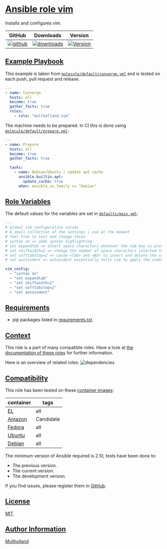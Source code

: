 # [Ansible role vim](#vim)

Installs and configures vim.

|GitHub|Downloads|Version|
|------|---------|-------|
|[![github](https://github.com/mullholland/ansible-role-vim/actions/workflows/molecule.yml/badge.svg)](https://github.com/mullholland/ansible-role-vim/actions/workflows/molecule.yml)|[![downloads](https://img.shields.io/ansible/role/d/)](https://galaxy.ansible.com/mullholland/vim)|[![Version](https://img.shields.io/github/release/mullholland/ansible-role-vim.svg)](https://github.com/mullholland/ansible-role-vim/releases/)|
## [Example Playbook](#example-playbook)

This example is taken from [`molecule/default/converge.yml`](https://github.com/mullholland/ansible-role-vim/blob/master/molecule/default/converge.yml) and is tested on each push, pull request and release.

```yaml
---
- name: Converge
  hosts: all
  become: true
  gather_facts: true
  roles:
    - role: "mullholland.vim"
```

The machine needs to be prepared. In CI this is done using [`molecule/default/prepare.yml`](https://github.com/mullholland/ansible-role-vim/blob/master/molecule/default/prepare.yml):

```yaml
---
- name: Prepare
  hosts: all
  become: true
  gather_facts: true

  tasks:
    - name: Debian/Ubuntu | update apt cache
      ansible.builtin.apt:
        update_cache: true
      when: ansible_os_family == "Debian"
```



## [Role Variables](#role-variables)

The default values for the variables are set in [`defaults/main.yml`](https://github.com/mullholland/ansible-role-vim/blob/master/defaults/main.yml):

```yaml
---
# global vim configuration values
# A small collection of the settings i use at the moment
# feel free to test and change these
# syntax on => adds syntax highlighting
# set expandtab => insert space characters whenever the tab key is pressed
# set shiftwidth=2 => change the number of space characters inserted for indentation
# set softtabstop=2 => cause <Tab> and <BS> to insert and delete the correct number of spaces
# set autoindent => autoindent essentially tells vim to apply the indentation of the current line to the next

vim_config:
  - "syntax on"
  - "set expandtab"
  - "set shiftwidth=2"
  - "set softtabstop=2"
  - "set autoindent"
```

## [Requirements](#requirements)

- pip packages listed in [requirements.txt](https://github.com/mullholland/ansible-role-vim/blob/master/requirements.txt).


## [Context](#context)

This role is a part of many compatible roles. Have a look at [the documentation of these roles](https://mullholland.net) for further information.

Here is an overview of related roles:
![dependencies](https://raw.githubusercontent.com/mullholland/ansible-role-vim/png/requirements.png "Dependencies")

## [Compatibility](#compatibility)

This role has been tested on these [container images](https://hub.docker.com/u/mullholland):

|container|tags|
|---------|----|
|[EL](https://hub.docker.com/r/mullholland/enterpriselinux)|all|
|[Amazon](https://hub.docker.com/r/mullholland/amazonlinux)|Candidate|
|[Fedora](https://hub.docker.com/r/mullholland/fedora/)|all|
|[Ubuntu](https://hub.docker.com/r/mullholland/ubuntu)|all|
|[Debian](https://hub.docker.com/r/mullholland/debian)|all|

The minimum version of Ansible required is 2.10, tests have been done to:

- The previous version.
- The current version.
- The development version.

If you find issues, please register them in [GitHub](https://github.com/mullholland/ansible-role-vim/issues).

## [License](#license)

[MIT](https://github.com/mullholland/ansible-role-vim/blob/master/LICENSE).

## [Author Information](#author-information)

[Mullholland](https://mullholland.net)
